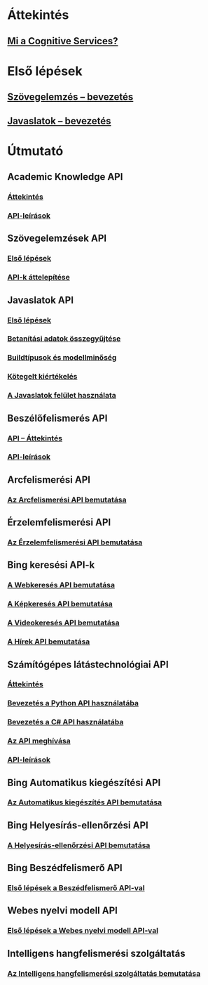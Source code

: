 # Áttekintés
## [Mi a Cognitive Services?](https://azure.microsoft.com/services/cognitive-services/)

# Első lépések
## [Szövegelemzés – bevezetés](cognitive-services-text-analytics-quick-start.md)
## [Javaslatok – bevezetés](cognitive-services-recommendations-quick-start.md)

# Útmutató
## Academic Knowledge API
### [Áttekintés](https://www.microsoft.com/cognitive-services/academic-knowledge-api/documentation/overview)
### [API-leírások](https://dev.projectoxford.ai/docs/services/56332331778daf02acc0a50b/operations/565d9001ca73072048922d97)
## Szövegelemzések API
### [Első lépések](cognitive-services-text-analytics-quick-start.md)
### [API-k áttelepítése](cognitive-services-text-analytics-api-migration.md)
## Javaslatok API
### [Első lépések](cognitive-services-recommendations-quick-start.md)
### [Betanítási adatok összegyűjtése](cognitive-services-recommendations-collecting-data.md)
### [Buildtípusok és modellminőség](cognitive-services-recommendations-buildtypes.md)
### [Kötegelt kiértékelés](cognitive-services-recommendations-batch-scoring.md)
### [A Javaslatok felület használata](cognitive-services-recommendations-ui-intro.md)
## Beszélőfelismerés API
### [API – Áttekintés](https://www.microsoft.com/cognitive-services/en-us/speaker-recognition-api/documentation)
### [API-leírások](https://dev.projectoxford.ai/docs/services/563309b6778daf02acc0a508/operations/5645c3271984551c84ec6797)
## Arcfelismerési API
### [Az Arcfelismerési API bemutatása](https://www.microsoft.com/cognitive-services/en-us/face-api/documentation/overview)
## Érzelemfelismerési API
### [Az Érzelemfelismerési API bemutatása](https://www.microsoft.com/cognitive-services/en-us/emotion-api/documentation)
## Bing keresési API-k
### [A Webkeresés API bemutatása](https://www.microsoft.com/cognitive-services/en-us/bing-web-search-api/documentation)
### [A Képkeresés API bemutatása](https://www.microsoft.com/cognitive-services/en-us/bing-image-search-api/documentation)
### [A Videokeresés API bemutatása](https://www.microsoft.com/cognitive-services/en-us/bing-video-search-api/documentation)
### [A Hírek API bemutatása](https://www.microsoft.com/cognitive-services/en-us/bing-news-search-api/documentation)
## Számítógépes látástechnológiai API
### [Áttekintés](https://www.microsoft.com/cognitive-services/en-us/computer-vision-api/documentation)
### [Bevezetés a Python API használatába](https://www.microsoft.com/cognitive-services/en-us/computer-vision-api/documentation/getstarted/getstartedwithpython)
### [Bevezetés a C# API használatába](https://www.microsoft.com/cognitive-services/en-us/computer-vision-api/documentation/getstarted/getstartedvisionapiforwindows)
### [Az API meghívása](https://www.microsoft.com/cognitive-services/en-us/computer-vision-api/documentation/howtocallvisionapi)
### [API-leírások](https://dev.projectoxford.ai/docs/services/56f91f2d778daf23d8ec6739/operations/56f91f2e778daf14a499e1fa)
## Bing Automatikus kiegészítési API
### [Az Automatikus kiegészítés API bemutatása](https://www.microsoft.com/cognitive-services/en-us/bing-autosuggest-api/documentation)
## Bing Helyesírás-ellenőrzési API
### [A Helyesírás-ellenőrzési API bemutatása](https://www.microsoft.com/cognitive-services/en-us/bing-spell-check-api/documentation)
## Bing Beszédfelismerő API
### [Első lépések a Beszédfelismerő API-val](https://www.microsoft.com/cognitive-services/en-us/speech-api/documentation/overview)
## Webes nyelvi modell API
### [Első lépések a Webes nyelvi modell API-val](https://www.microsoft.com/cognitive-services/en-us/web-language-model-api/documentation)
## Intelligens hangfelismerési szolgáltatás
### [Az Intelligens hangfelismerési szolgáltatás bemutatása](https://www.luis.ai/Help/)




<!--HONumber=Nov16_HO2-->


